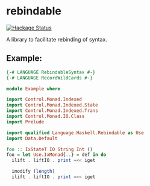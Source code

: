 # rebindable

[![Hackage Status](https://img.shields.io/hackage/v/rebindable.svg)](https://hackage.haskell.org/package/rebindable)

A library to facilitate rebinding of syntax.

## Example:

```haskell
{-# LANGUAGE RebindableSyntax #-}
{-# LANGUAGE RecordWildCards #-}

module Example where

import Control.Monad.Indexed
import Control.Monad.Indexed.State
import Control.Monad.Indexed.Trans
import Control.Monad.IO.Class
import Prelude

import qualified Language.Haskell.Rebindable as Use
import Data.Default

foo :: IxStateT IO String Int ()
foo = let Use.IxMonad{..} = def in do
  ilift . liftIO . print =<< iget

  imodify (length)
  ilift . liftIO . print =<< iget
```
